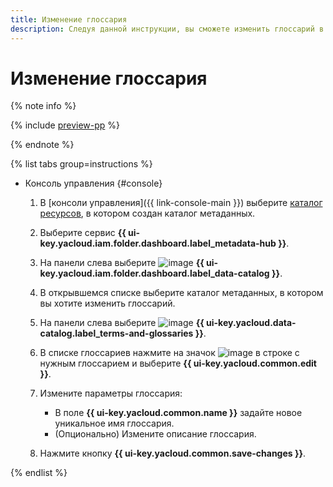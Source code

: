 ```yaml
---
title: Изменение глоссария
description: Следуя данной инструкции, вы сможете изменить глоссарий в каталоге метаданных.
---
```


# Изменение глоссария


{% note info %}

{% include [preview-pp](../../../_includes/preview-pp.md) %}

{% endnote %}


{% list tabs group=instructions %}

- Консоль управления {#console}

  1. В [консоли управления]({{ link-console-main }}) выберите [каталог ресурсов](../../../resource-manager/concepts/resources-hierarchy.md#folder), в котором создан каталог метаданных.
  1. Выберите сервис **{{ ui-key.yacloud.iam.folder.dashboard.label_metadata-hub }}**.
  1. Hа панели слева выберите ![image](../../../_assets/console-icons/folder-magnifier.svg) **{{ ui-key.yacloud.iam.folder.dashboard.label_data-catalog }}**.
  1. В открывшемся списке выберите каталог метаданных, в котором вы хотите изменить глоссарий.
  1. На панели слева выберите ![image](../../../_assets/console-icons/book.svg) **{{ ui-key.yacloud.data-catalog.label_terms-and-glossaries }}**.
  1. В списке глоссариев нажмите на значок ![image](../../../_assets/console-icons/ellipsis.svg) в строке с нужным глоссарием и выберите **{{ ui-key.yacloud.common.edit }}**.
  1. Измените параметры глоссария:

      * В поле **{{ ui-key.yacloud.common.name }}** задайте новое уникальное имя глоссария.
      * (Опционально) Измените описание глоссария.

  1. Нажмите кнопку **{{ ui-key.yacloud.common.save-changes }}**.

{% endlist %}
